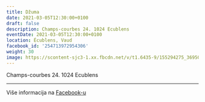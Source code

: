 ```yaml
---
title: Džuma
date: 2021-03-05T12:30:00+0100
draft: false
description: Champs-courbes 24. 1024 Ecublens
eventDate: 2021-03-05T12:30:00+0100
location: Écublens, Vaud
facebook_id: '254713972954306'
weight: 30
image: https://scontent-sjc3-1.xx.fbcdn.net/v/t1.6435-9/155294275_3695079563921169_4909597834044538694_n.jpg?_nc_cat=101&ccb=1-7&_nc_sid=9e60e4&_nc_ohc=hNtpoPq0bB8Q7kNvwETaNCR&_nc_oc=AdkDfk5FdMZKwO4IBzRccgB4absZVBt4BlsDVON-Twxyh6twTyku-iwh_DAeRRRmAzo&_nc_zt=23&_nc_ht=scontent-sjc3-1.xx&edm=ABTKTjYEAAAA&_nc_gid=_NDJ2OnbCA25xF60sHpkrQ&oh=00_AfQb8hOWMWXoIZkJirGhu139Y8GHj-26Pd-eWS7-E7fSjQ&oe=689FDC5B
---
```


Champs-courbes 24. 1024 Ecublens

---

Više informacija na [Facebook-u](https://facebook.com/events/254713972954306)